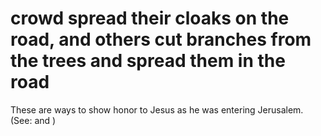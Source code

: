 
# crowd spread their cloaks on the road, and others cut branches from the trees and spread them in the road
These are ways to show honor to Jesus as he was entering Jerusalem. (See:  and )